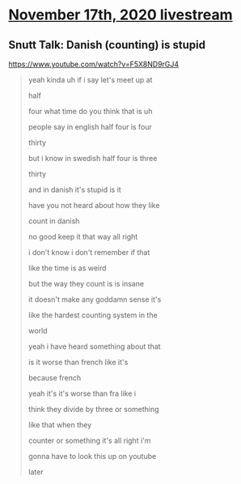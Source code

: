 # [November 17th, 2020 livestream](../2020-11-17.md)
## Snutt Talk: Danish (counting) is stupid
https://www.youtube.com/watch?v=F5X8ND9rGJ4
> yeah kinda uh if i say let's meet up at
> 
> half
> 
> four what time do you think that is uh
> 
> people say in english half four is four
> 
> thirty
> 
> but i know in swedish half four is three
> 
> thirty
> 
> and in danish it's stupid is it
> 
> have you not heard about how they like
> 
> count in danish
> 
> no good keep it that way all right
> 
> i don't know i don't remember if that
> 
> like the time is as weird
> 
> but the way they count is is insane
> 
> it doesn't make any goddamn sense it's
> 
> like the hardest counting system in the
> 
> world
> 
> yeah i have heard something about that
> 
> is it worse than french like it's
> 
> because french
> 
> yeah it's it's worse than fra like i
> 
> think they divide by three or something
> 
> like that when they
> 
> counter or something it's all right i'm
> 
> gonna have to look this up on youtube
> 
> later
> 
